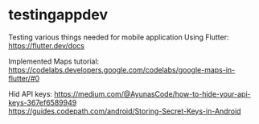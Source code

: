 # testingappdev

Testing various things needed for mobile application
Using Flutter: 
https://flutter.dev/docs

Implemented Maps tutorial: 
https://codelabs.developers.google.com/codelabs/google-maps-in-flutter/#0

Hid API keys: 
https://medium.com/@AyunasCode/how-to-hide-your-api-keys-367ef6589949  
https://guides.codepath.com/android/Storing-Secret-Keys-in-Android

